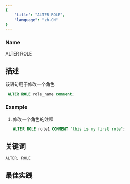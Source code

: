 ```yaml
---
{
    "title": "ALTER ROLE",
    "language": "zh-CN"
}
---
```


<!--
Licensed to the Apache Software Foundation (ASF) under one
or more contributor license agreements.  See the NOTICE file
distributed with this work for additional information
regarding copyright ownership.  The ASF licenses this file
to you under the Apache License, Version 2.0 (the
"License"); you may not use this file except in compliance
with the License.  You may obtain a copy of the License at

  http://www.apache.org/licenses/LICENSE-2.0

Unless required by applicable law or agreed to in writing,
software distributed under the License is distributed on an
"AS IS" BASIS, WITHOUT WARRANTIES OR CONDITIONS OF ANY
KIND, either express or implied.  See the License for the
specific language governing permissions and limitations
under the License.
-->



### Name

ALTER ROLE

## 描述

该语句用于修改一个角色

```sql
 ALTER ROLE role_name comment;
```

### Example

1. 修改一个角色的注释

    ```sql
    ALTER ROLE role1 COMMENT "this is my first role";
    ```

## 关键词

    ALTER, ROLE

## 最佳实践

